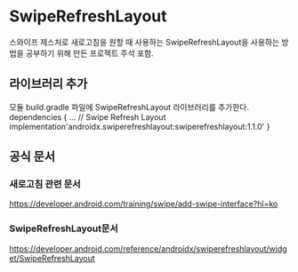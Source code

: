 # SwipeRefreshLayout
스와이프 제스처로 새로고침을 원할 때 사용하는 SwipeRefreshLayout을 사용하는 방법을 공부하기 위해 만든 프로젝트 주석 포함. 

## 라이브러리 추가
모듈 build.gradle 파일에 SwipeRefreshLayout 라이브러리를 추가한다.
dependencies {
    ...
    // Swipe Refresh Layout
    implementation'androidx.swiperefreshlayout:swiperefreshlayout:1.1.0'
}

## 공식 문서
### 새로고침 관련 문서
https://developer.android.com/training/swipe/add-swipe-interface?hl=ko
### SwipeRefreshLayout문서
https://developer.android.com/reference/androidx/swiperefreshlayout/widget/SwipeRefreshLayout
